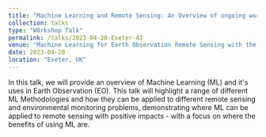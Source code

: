```yaml
---
title: "Machine Learning and Remote Sensing: An Overview of ongoing work"
collection: talks
type: "W0rkshop Talk"
permalink: /talks/2023-04-20-Exeter-AI
venue: "Machine Learning for Earth Observation Remote Sensing with the Environment Intelligence Network"
date: 2023-04-20
location: "Exeter, UK"
---
```

In this talk, we will provide an overview of Machine Learning (ML) and it's uses in Earth Observation (EO). This talk will highlight a range of different ML Methodologies and how they can be applied to different remote sensing and environmental monitoring problems, demonstrating where ML can be applied to remote sensing with positive impacts - with a focus on where the benefits of using ML are.